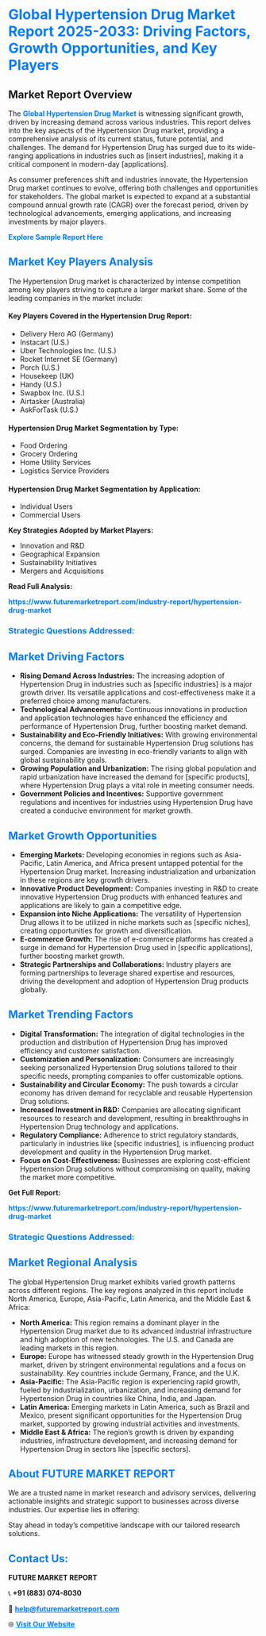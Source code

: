 <h1 style="color: #007BFF;">Global Hypertension Drug Market Report 2025-2033: Driving Factors, Growth Opportunities, and Key Players</h1>

<section id="overview">
<h2>Market Report Overview</h2>
<p>The <a href="https://www.futuremarketreport.com/industry-report/hypertension-drug-market" style="color: #007BFF; text-decoration: none;"><strong>Global Hypertension Drug Market</strong></a> is witnessing significant growth, driven by increasing demand across various industries. This report delves into the key aspects of the Hypertension Drug market, providing a comprehensive analysis of its current status, future potential, and challenges. The demand for Hypertension Drug has surged due to its wide-ranging applications in industries such as [insert industries], making it a critical component in modern-day [applications].</p>
<p>As consumer preferences shift and industries innovate, the Hypertension Drug market continues to evolve, offering both challenges and opportunities for stakeholders. The global market is expected to expand at a substantial compound annual growth rate (CAGR) over the forecast period, driven by technological advancements, emerging applications, and increasing investments by major players.</p>
</section>

<section id="overview">
<p><a href="https://www.futuremarketreport.com/request-sample/reportId=37582" style="color: #007BFF; text-decoration: none;"><strong>Explore Sample Report Here</strong></a></p>
</section>

<section id="key-players">
<h2 style="color: #007BFF;">Market Key Players Analysis</h2>
<p>The Hypertension Drug market is characterized by intense competition among key players striving to capture a larger market share. Some of the leading companies in the market include:</p>
<h4>Key Players Covered in the Hypertension Drug Report:</h4>
<ul><li>Delivery Hero AG (Germany)</li><li>Instacart (U.S.)</li><li>Uber Technologies Inc. (U.S.)</li><li>Rocket Internet SE (Germany)</li><li>Porch (U.S.)</li><li>Housekeep (UK)</li><li>Handy (U.S.)</li><li>Swapbox Inc. (U.S.)</li><li>Airtasker (Australia)</li><li>AskForTask (U.S.)</li></ul>
<h4>Hypertension Drug Market Segmentation by Type:</h4>
<ul><li>Food Ordering</li><li>Grocery Ordering</li><li>Home Utility Services</li><li>Logistics Service Providers</li></ul>

<h4>Hypertension Drug Market Segmentation by Application:</h4>
<ul><li>Individual Users</li><li>Commercial Users</li></ul>
<p><strong>Key Strategies Adopted by Market Players:</strong></p>
<ul>
<li>Innovation and R&D</li>
<li>Geographical Expansion</li>
<li>Sustainability Initiatives</li>
<li>Mergers and Acquisitions</li>
</ul>
</section>

<section>
<p><strong>Read Full Analysis: </strong></p><a href="https://www.futuremarketreport.com/industry-report/hypertension-drug-market" style="color: #007BFF; text-decoration: none;"><strong>https://www.futuremarketreport.com/industry-report/hypertension-drug-market</strong></a>
<h3 style="color: #007BFF;">Strategic Questions Addressed:</h3>
</section>

<section id="driving-factors">
<h2 style="color: #007BFF;">Market Driving Factors</h2>
<ul>
<li><strong>Rising Demand Across Industries:</strong> The increasing adoption of Hypertension Drug in industries such as [specific industries] is a major growth driver. Its versatile applications and cost-effectiveness make it a preferred choice among manufacturers.</li>
<li><strong>Technological Advancements:</strong> Continuous innovations in production and application technologies have enhanced the efficiency and performance of Hypertension Drug, further boosting market demand.</li>
<li><strong>Sustainability and Eco-Friendly Initiatives:</strong> With growing environmental concerns, the demand for sustainable Hypertension Drug solutions has surged. Companies are investing in eco-friendly variants to align with global sustainability goals.</li>
<li><strong>Growing Population and Urbanization:</strong> The rising global population and rapid urbanization have increased the demand for [specific products], where Hypertension Drug plays a vital role in meeting consumer needs.</li>
<li><strong>Government Policies and Incentives:</strong> Supportive government regulations and incentives for industries using Hypertension Drug have created a conducive environment for market growth.</li>
</ul>
</section>

<section id="growth-opportunities">
<h2 style="color: #007BFF;">Market Growth Opportunities</h2>
<ul>
<li><strong>Emerging Markets:</strong> Developing economies in regions such as Asia-Pacific, Latin America, and Africa present untapped potential for the Hypertension Drug market. Increasing industrialization and urbanization in these regions are key growth drivers.</li>
<li><strong>Innovative Product Development:</strong> Companies investing in R&D to create innovative Hypertension Drug products with enhanced features and applications are likely to gain a competitive edge.</li>
<li><strong>Expansion into Niche Applications:</strong> The versatility of Hypertension Drug allows it to be utilized in niche markets such as [specific niches], creating opportunities for growth and diversification.</li>
<li><strong>E-commerce Growth:</strong> The rise of e-commerce platforms has created a surge in demand for Hypertension Drug used in [specific applications], further boosting market growth.</li>
<li><strong>Strategic Partnerships and Collaborations:</strong> Industry players are forming partnerships to leverage shared expertise and resources, driving the development and adoption of Hypertension Drug products globally.</li>
</ul>
</section>

<section id="trending-factors">
<h2 style="color: #007BFF;">Market Trending Factors</h2>
<ul>
<li><strong>Digital Transformation:</strong> The integration of digital technologies in the production and distribution of Hypertension Drug has improved efficiency and customer satisfaction.</li>
<li><strong>Customization and Personalization:</strong> Consumers are increasingly seeking personalized Hypertension Drug solutions tailored to their specific needs, prompting companies to offer customizable options.</li>
<li><strong>Sustainability and Circular Economy:</strong> The push towards a circular economy has driven demand for recyclable and reusable Hypertension Drug solutions.</li>
<li><strong>Increased Investment in R&D:</strong> Companies are allocating significant resources to research and development, resulting in breakthroughs in Hypertension Drug technology and applications.</li>
<li><strong>Regulatory Compliance:</strong> Adherence to strict regulatory standards, particularly in industries like [specific industries], is influencing product development and quality in the Hypertension Drug market.</li>
<li><strong>Focus on Cost-Effectiveness:</strong> Businesses are exploring cost-efficient Hypertension Drug solutions without compromising on quality, making the market more competitive.</li>
</ul>
</section>

<section>
<p><strong>Get Full Report: </strong></p><a href="https://www.futuremarketreport.com/industry-report/hypertension-drug-market" style="color: #007BFF; text-decoration: none;"><strong>https://www.futuremarketreport.com/industry-report/hypertension-drug-market</strong></a>
<h3 style="color: #007BFF;">Strategic Questions Addressed:</h3>
</section>


<section id="regional-analysis">
<h2 style="color: #007BFF;">Market Regional Analysis</h2>
<p>The global Hypertension Drug market exhibits varied growth patterns across different regions. The key regions analyzed in this report include North America, Europe, Asia-Pacific, Latin America, and the Middle East & Africa:</p>
<ul>
<li><strong>North America:</strong> This region remains a dominant player in the Hypertension Drug market due to its advanced industrial infrastructure and high adoption of new technologies. The U.S. and Canada are leading markets in this region.</li>
<li><strong>Europe:</strong> Europe has witnessed steady growth in the Hypertension Drug market, driven by stringent environmental regulations and a focus on sustainability. Key countries include Germany, France, and the U.K.</li>
<li><strong>Asia-Pacific:</strong> The Asia-Pacific region is experiencing rapid growth, fueled by industrialization, urbanization, and increasing demand for Hypertension Drug in countries like China, India, and Japan.</li>
<li><strong>Latin America:</strong> Emerging markets in Latin America, such as Brazil and Mexico, present significant opportunities for the Hypertension Drug market, supported by growing industrial activities and investments.</li>
<li><strong>Middle East & Africa:</strong> The region’s growth is driven by expanding industries, infrastructure development, and increasing demand for Hypertension Drug in sectors like [specific sectors].</li>
</ul>
</section>

<footer>
<h2 style="color: #007BFF;">About FUTURE MARKET REPORT</h2>
<p>We are a trusted name in market research and advisory services, delivering actionable insights and strategic support to businesses across diverse industries. Our expertise lies in offering:</p>

<p>Stay ahead in today’s competitive landscape with our tailored research solutions.</p>

<h2 style="color: #007BFF;">Contact Us:</h2>
<p><strong>FUTURE MARKET REPORT</strong></p>
<p>📞 <strong>+91 (883) 074-8030</strong></p>
<p>📧 <strong><a href="mailto:help@futuremarketreport.com" style="color: #007BFF;">help@futuremarketreport.com</a></strong></p>
<p>🌐 <strong><a href="https://www.futuremarketreport.com/" style="color: #007BFF;">Visit Our Website</a></strong></p>
</footer>